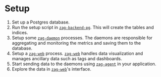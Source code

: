 # Setup

  1. Set up a Postgres database.
  2. Run the setup script in [`zag-backend-pg`][backend].
    This will create the tables and indices.
  3. Setup some [`zag-daemon`][daemon] processes.
    The daemons are responsible for aggregating and monitoring the metrics and
    saving them to the database.
  4. Setup a [`zag-web`][web] process. [`zag-web`][web] handles data visualization
    and manages ancillary data such as tags and dashboards.
  5. Start sending data to the daemons using [`zag-agent`][agent] in your application.
  6. Explore the data in [`zag-web`][web]'s interface.

[agent]: https://github.com/Voxer/zag/tree/master/agent
[backend]: https://github.com/Voxer/zag/tree/master/backend-pg
[daemon]: https://github.com/Voxer/zag/tree/master/daemon
[web]: https://github.com/Voxer/zag/tree/master/web
